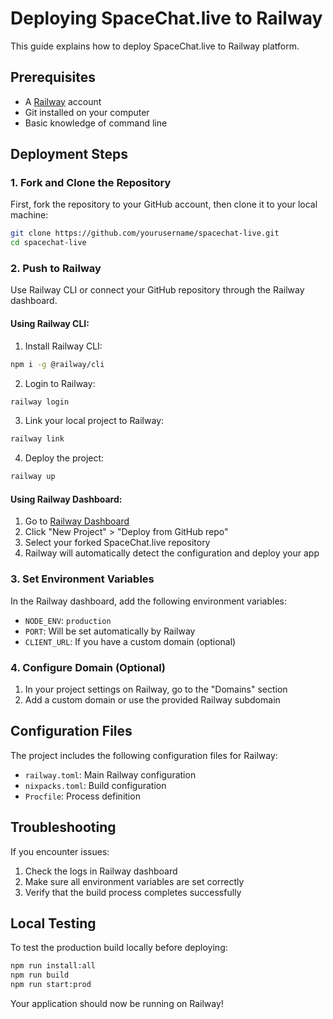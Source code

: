 # Deploying SpaceChat.live to Railway

This guide explains how to deploy SpaceChat.live to Railway platform.

## Prerequisites

- A [Railway](https://railway.app/) account
- Git installed on your computer
- Basic knowledge of command line

## Deployment Steps

### 1. Fork and Clone the Repository

First, fork the repository to your GitHub account, then clone it to your local machine:

```bash
git clone https://github.com/yourusername/spacechat-live.git
cd spacechat-live
```

### 2. Push to Railway

Use Railway CLI or connect your GitHub repository through the Railway dashboard.

#### Using Railway CLI:

1. Install Railway CLI:
```bash
npm i -g @railway/cli
```

2. Login to Railway:
```bash
railway login
```

3. Link your local project to Railway:
```bash
railway link
```

4. Deploy the project:
```bash
railway up
```

#### Using Railway Dashboard:

1. Go to [Railway Dashboard](https://railway.app/dashboard)
2. Click "New Project" > "Deploy from GitHub repo"
3. Select your forked SpaceChat.live repository
4. Railway will automatically detect the configuration and deploy your app

### 3. Set Environment Variables

In the Railway dashboard, add the following environment variables:

- `NODE_ENV`: `production`
- `PORT`: Will be set automatically by Railway
- `CLIENT_URL`: If you have a custom domain (optional)

### 4. Configure Domain (Optional)

1. In your project settings on Railway, go to the "Domains" section
2. Add a custom domain or use the provided Railway subdomain

## Configuration Files

The project includes the following configuration files for Railway:

- `railway.toml`: Main Railway configuration
- `nixpacks.toml`: Build configuration
- `Procfile`: Process definition

## Troubleshooting

If you encounter issues:

1. Check the logs in Railway dashboard
2. Make sure all environment variables are set correctly
3. Verify that the build process completes successfully

## Local Testing

To test the production build locally before deploying:

```bash
npm run install:all
npm run build
npm run start:prod
```

Your application should now be running on Railway! 